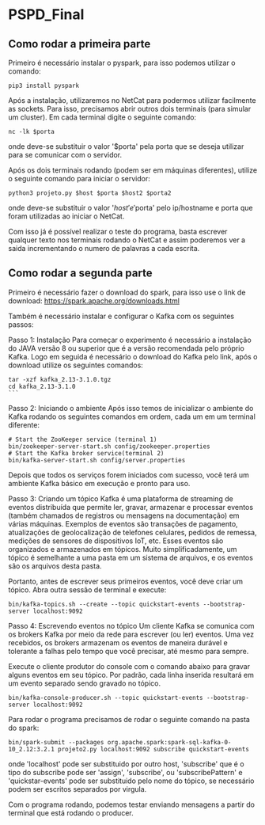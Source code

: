 # PSPD_Final

## Como rodar a primeira parte
Primeiro é necessário instalar o pyspark, para isso podemos utilizar o comando:
```
pip3 install pyspark
```
Após a instalação, utilizaremos no NetCat para podermos utilizar facilmente as sockets.
Para isso, precisamos abrir outros dois terminais (para simular um cluster). Em cada terminal digite o seguinte comando:
```
nc -lk $porta
```
onde deve-se substituir o valor '$porta' pela porta que se deseja utilizar para se comunicar com o servidor.

Após os dois terminais rodando (podem ser em máquinas diferentes), utilize o seguinte comando para iniciar o servidor:
```
python3 projeto.py $host $porta $host2 $porta2
```
onde deve-se substituir o valor '$host' e '$porta' pelo ip/hostname e porta que foram utilizadas ao iniciar o NetCat.

Com isso já é possível realizar o teste do programa, basta escrever qualquer texto nos terminais rodando o NetCat e assim poderemos ver a saida incrementando o numero de palavras a cada escrita.

## Como rodar a segunda parte
Primeiro é necessário fazer o download do spark, para isso use o link de download:
https://spark.apache.org/downloads.html

Também é necessário instalar e configurar o Kafka com os seguintes passos:

Passo 1: Instalação
	Para começar o experimento é necessário a instalação do JAVA versão 8 ou superior que é a versão recomendada pelo próprio Kafka.
	Logo em seguida é necessário o download do Kafka pelo link, após o download utilize os seguintes comandos:
	
	tar -xzf kafka_2.13-3.1.0.tgz 
	cd kafka_2.13-3.1.0
	```
Passo 2: Iniciando o ambiente
	Após isso temos de inicializar o ambiente do Kafka rodando os seguintes comandos em ordem, cada um em um terminal diferente:
```
# Start the ZooKeeper service (terminal 1)
bin/zookeeper-server-start.sh config/zookeeper.properties
# Start the Kafka broker service(terminal 2)
bin/kafka-server-start.sh config/server.properties
```

Depois que todos os serviços forem iniciados com sucesso, você terá um ambiente Kafka básico em execução e pronto para uso.

Passo 3: Criando um tópico
	Kafka é uma plataforma de streaming de eventos distribuída que permite ler, gravar, armazenar e processar eventos (também chamados de registros ou mensagens na documentação) em várias máquinas.
	Exemplos de eventos são transações de pagamento, atualizações de geolocalização de telefones celulares, pedidos de remessa, medições de sensores de dispositivos IoT, etc. Esses eventos são organizados e armazenados em tópicos. Muito simplificadamente, um tópico é semelhante a uma pasta em um sistema de arquivos, e os eventos são os arquivos desta pasta.

Portanto, antes de escrever seus primeiros eventos, você deve criar um tópico. Abra outra sessão de terminal e execute:
```
bin/kafka-topics.sh --create --topic quickstart-events --bootstrap-server localhost:9092
```
Passo 4: Escrevendo eventos no tópico
Um cliente Kafka se comunica com os brokers Kafka por meio da rede para escrever (ou ler) eventos. Uma vez recebidos, os brokers armazenam os eventos de maneira durável e tolerante a falhas pelo tempo que você precisar, até mesmo para sempre.

Execute o cliente produtor do console com o comando abaixo para gravar alguns eventos em seu tópico. Por padrão, cada linha inserida resultará em um evento separado sendo gravado no tópico.
```
bin/kafka-console-producer.sh --topic quickstart-events --bootstrap-server localhost:9092
```
Para rodar o programa precisamos de rodar o seguinte comando na pasta do spark:
```
bin/spark-submit --packages org.apache.spark:spark-sql-kafka-0-10_2.12:3.2.1 projeto2.py localhost:9092 subscribe quickstart-events
```
onde 'localhost' pode ser substituido por outro host, 'subscribe' que é o tipo do subscribe pode ser 'assign', 'subscribe', ou 'subscribePattern' e 'quickstar-events' pode ser substituido pelo nome do tópico, se necessário podem ser escritos separados por virgula.

Com o programa rodando, podemos testar enviando mensagens a partir do terminal que está rodando o producer.
